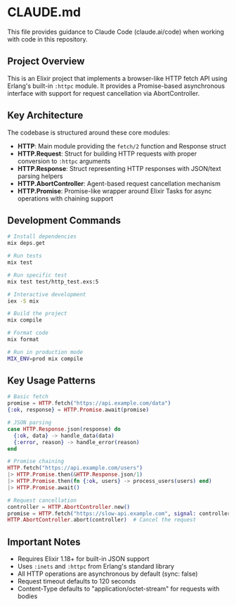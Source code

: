 # CLAUDE.md

This file provides guidance to Claude Code (claude.ai/code) when working with code in this repository.

## Project Overview

This is an Elixir project that implements a browser-like HTTP fetch API using Erlang's built-in `:httpc` module. It provides a Promise-based asynchronous interface with support for request cancellation via AbortController.

## Key Architecture

The codebase is structured around these core modules:

- **HTTP**: Main module providing the `fetch/2` function and Response struct
- **HTTP.Request**: Struct for building HTTP requests with proper conversion to `:httpc` arguments
- **HTTP.Response**: Struct representing HTTP responses with JSON/text parsing helpers  
- **HTTP.AbortController**: Agent-based request cancellation mechanism
- **HTTP.Promise**: Promise-like wrapper around Elixir Tasks for async operations with chaining support

## Development Commands

```bash
# Install dependencies
mix deps.get

# Run tests
mix test

# Run specific test
mix test test/http_test.exs:5

# Interactive development
iex -S mix

# Build the project
mix compile

# Format code
mix format

# Run in production mode
MIX_ENV=prod mix compile
```

## Key Usage Patterns

```elixir
# Basic fetch
promise = HTTP.fetch("https://api.example.com/data")
{:ok, response} = HTTP.Promise.await(promise)

# JSON parsing
case HTTP.Response.json(response) do
  {:ok, data} -> handle_data(data)
  {:error, reason} -> handle_error(reason)
end

# Promise chaining
HTTP.fetch("https://api.example.com/users")
|> HTTP.Promise.then(&HTTP.Response.json/1)
|> HTTP.Promise.then(fn {:ok, users} -> process_users(users) end)
|> HTTP.Promise.await()

# Request cancellation
controller = HTTP.AbortController.new()
promise = HTTP.fetch("https://slow-api.example.com", signal: controller)
HTTP.AbortController.abort(controller)  # Cancel the request
```

## Important Notes

- Requires Elixir 1.18+ for built-in JSON support
- Uses `:inets` and `:httpc` from Erlang's standard library
- All HTTP operations are asynchronous by default (sync: false)
- Request timeout defaults to 120 seconds
- Content-Type defaults to "application/octet-stream" for requests with bodies